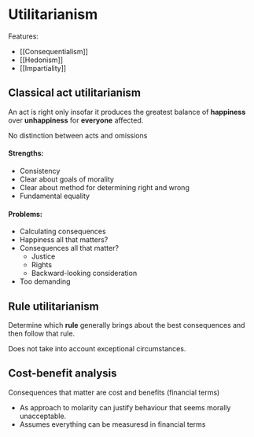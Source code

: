 # Utilitarianism
Features:
- [[Consequentialism]]
- [[Hedonism]]
- [[Impartiality]]

## Classical act utilitarianism
An act is right only insofar it produces the greatest balance of **happiness** over **unhappiness** for **everyone** affected.

No distinction between acts and omissions

#### Strengths:
- Consistency
- Clear about goals of morality
- Clear about method for determining right and wrong
- Fundamental equality

#### Problems:
- Calculating consequences
- Happiness all that matters?
- Consequences all that matter?
	- Justice
	- Rights
	- Backward-looking consideration
- Too demanding

## Rule utilitarianism
Determine which **rule** generally brings about the best consequences and then follow that rule.

Does not take into account exceptional circumstances.

## Cost-benefit analysis
Consequences that matter are cost and benefits (financial terms)
- As approach to molarity can justify behaviour that seems morally unacceptable.
- Assumes everything can be measuresd in financial terms
